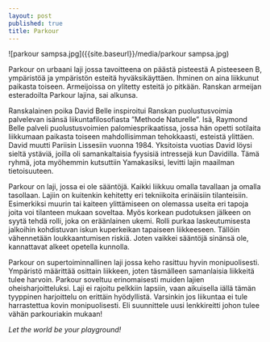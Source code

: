 ```yaml
---
layout: post
published: true
title: Parkour
---
```


![parkour sampsa.jpg]({{site.baseurl}}/media/parkour sampsa.jpg)

Parkour on urbaani laji jossa tavoitteena on päästä pisteestä A pisteeseen B, ympäristöä ja ympäristön esteitä hyväksikäyttäen.  Ihminen on aina liikkunut paikasta toiseen. Armeijoissa on ylitetty esteitä jo pitkään.
Ranskan armeijan esteradoilta Parkour lajina, sai alkunsa.

Ranskalainen poika David Belle inspiroitui Ranskan puolustusvoimia palvelevan isänsä liikuntafilosofiasta ”Methode Naturelle”. Isä,
Raymond Belle palveli puolustusvoimien palomiesprikaatissa, jossa hän opetti sotilaita liikkumaan paikasta toiseen mahdollisimman tehokkaasti,
esteistä ylittäen. David muutti Pariisin Lissesiin vuonna 1984. Yksitoista vuotias David löysi sieltä ystäviä, joilla oli samankaltaisia
fyysisiä intressejä kun Davidilla. Tämä ryhmä, jota myöhemmin kutsuttiin Yamakasiksi, levitti lajin maailman tietoisuuteen.

Parkour on laji, jossa ei ole sääntöjä. Kaikki liikkuu omalla tavallaan ja omalla tasollaan. Lajiin on kuitenkin kehitetty eri
tekniikoita erinäisiin tilanteisiin. Esimerkiksi muurin tai kaiteen ylittämiseen on olemassa useita eri tapoja joita voi tilanteen mukaan
soveltaa. Myös korkean pudotuksen jälkeen on syytä tehdä rolli, joka on eräänlainen ukemi. Rolli purkaa laskeutumisesta jalkoihin kohdistuvan
iskun kuperkeikan tapaiseen liikkeeseen. Tällöin vähennetään loukkaantumisen riskiä. Joten vaikkei sääntöjä sinänsä ole, kannattavat alkeet
opetella kunnolla. 

Parkour on supertoiminnallinen laji jossa keho rasittuu hyvin monipuolisesti. Ympäristö määrittää osittain liikkeen, joten täsmälleen
samanlaisia liikkeitä tulee harvoin. Parkour soveltuu erinomaisesti muiden lajien oheisharjoitteluksi. Laji ei rajoitu pelkkiin lapsiin,
vaan aikuisella iällä tämän tyyppinen harjoittelu on erittäin hyödyllistä. Varsinkin jos liikuntaa ei tule harrastettua kovin monipuolisesti.
Eli suunnittele uusi lenkkireitti johon tulee vähän parkouriakin mukaan!

_Let the world be your playground!_

